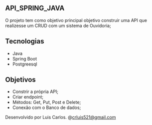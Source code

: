 ## **API_SPRING_JAVA**

O projeto tem como objetivo principal objetivo construir uma API que realizesse um CRUD com um sistema de Ouvidoria; 

## **Tecnologias**
- Java
- Spring Boot
- Postgreesql

## **Objetivos**
- Constrir a própria API; 
- Criar endpoint; 
- Métodos: Get, Put, Post e Delete;
- Conexão com o Banco de dados;

Desenvolvido por Luis Carlos. @crluis521@gmail.com
